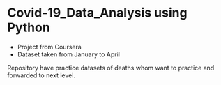 # Covid-19_Data_Analysis using Python

- Project from Coursera 
- Dataset taken from January to April

Repository have practice datasets of deaths whom want to practice and forwarded to next level. 

